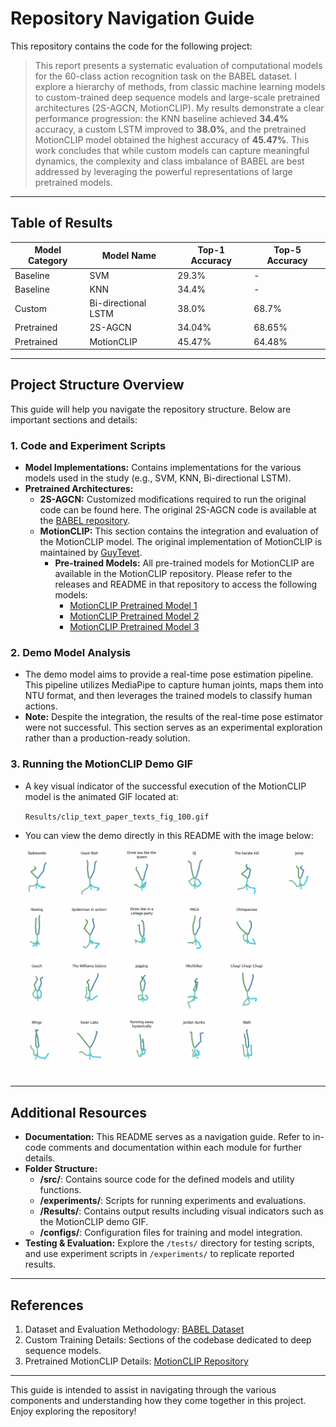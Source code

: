 # Repository Navigation Guide

This repository contains the code for the following project:

> This report presents a systematic evaluation of computational models for the 60-class action recognition task on the BABEL dataset. I explore a hierarchy of methods, from classic machine learning models to custom-trained deep sequence models and large-scale pretrained architectures (2S-AGCN, MotionCLIP). My results demonstrate a clear performance progression: the KNN baseline achieved **34.4%** accuracy, a custom LSTM improved to **38.0%**, and the pretrained MotionCLIP model obtained the highest accuracy of **45.47%**. This work concludes that while custom models can capture meaningful dynamics, the complexity and class imbalance of BABEL are best addressed by leveraging the powerful representations of large pretrained models.

---

## Table of Results

| Model Category | Model Name             | Top-1 Accuracy | Top-5 Accuracy |
| -------------- | ---------------------- | -------------- | -------------- |
| Baseline       | SVM                    | 29.3%          | -              |
| Baseline       | KNN                    | 34.4%          | -              |
| Custom         | Bi-directional LSTM    | 38.0%          | 68.7%          |
| Pretrained     | 2S-AGCN                | 34.04%         | 68.65%         |
| Pretrained     | MotionCLIP             | 45.47%         | 64.48%         |

---

## Project Structure Overview

This guide will help you navigate the repository structure. Below are important sections and details:

### 1. Code and Experiment Scripts
- **Model Implementations:** Contains implementations for the various models used in the study (e.g., SVM, KNN, Bi-directional LSTM).
- **Pretrained Architectures:** 
  - **2S-AGCN:** Customized modifications required to run the original code can be found here. The original 2S-AGCN code is available at the [BABEL repository](https://github.com/hehesam/BABEL/tree/main).
  - **MotionCLIP:** This section contains the integration and evaluation of the MotionCLIP model. The original implementation of MotionCLIP is maintained by [GuyTevet](https://github.com/GuyTevet/MotionCLIP).  
    - **Pre-trained Models:** All pre-trained models for MotionCLIP are available in the MotionCLIP repository. Please refer to the releases and README in that repository to access the following models:
      - [MotionCLIP Pretrained Model 1](https://github.com/GuyTevet/MotionCLIP/releases/tag/model1)
      - [MotionCLIP Pretrained Model 2](https://github.com/GuyTevet/MotionCLIP/releases/tag/model2)
      - [MotionCLIP Pretrained Model 3](https://github.com/GuyTevet/MotionCLIP/releases/tag/model3)
      
### 2. Demo Model Analysis
- The demo model aims to provide a real-time pose estimation pipeline. This pipeline utilizes MediaPipe to capture human joints, maps them into NTU format, and then leverages the trained models to classify human actions.
- **Note:** Despite the integration, the results of the real-time pose estimator were not successful. This section serves as an experimental exploration rather than a production-ready solution.

### 3. Running the MotionCLIP Demo GIF
- A key visual indicator of the successful execution of the MotionCLIP model is the animated GIF located at:
  
  `Results/clip_text_paper_texts_fig_100.gif`
  
- You can view the demo directly in this README with the image below:

![MotionCLIP Demo](Results/clip_text_paper_texts_fig_100.gif)

---

## Additional Resources
- **Documentation:** This README serves as a navigation guide. Refer to in-code comments and documentation within each module for further details.
- **Folder Structure:**
  - **/src/**: Contains source code for the defined models and utility functions.
  - **/experiments/**: Scripts for running experiments and evaluations.
  - **/Results/**: Contains output results including visual indicators such as the MotionCLIP demo GIF.
  - **/configs/**: Configuration files for training and model integration.
- **Testing & Evaluation:** Explore the `/tests/` directory for testing scripts, and use experiment scripts in `/experiments/` to replicate reported results.

---

## References
1. Dataset and Evaluation Methodology: [BABEL Dataset](#)
2. Custom Training Details: Sections of the codebase dedicated to deep sequence models.
3. Pretrained MotionCLIP Details: [MotionCLIP Repository](https://github.com/GuyTevet/MotionCLIP)

---

This guide is intended to assist in navigating through the various components and understanding how they come together in this project. Enjoy exploring the repository!